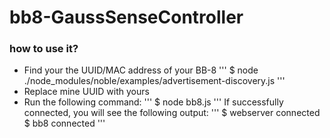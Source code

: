 # bb8-GaussSenseController

### how to use it?
* Find your the UUID/MAC address of your BB-8
    '''
    $ node ./node_modules/noble/examples/advertisement-discovery.js
    '''
* Replace mine UUID with yours
* Run the following command:
    '''
    $ node bb8.js
    '''
    If successfully connected, you will see the following output:
    '''
    $ webserver connected
    $ bb8 connected
    '''
